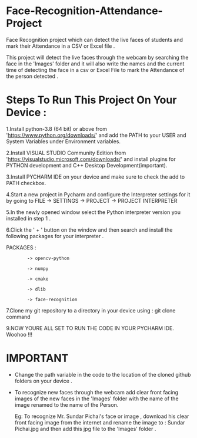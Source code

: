 # Face-Recognition-Attendance-Project

Face Recognition project which can detect the live faces of students and mark their Attendance in a CSV or Excel file .

This project will detect the live faces through the webcam by searching the face in the 'Images' folder and it will also write the names and the current time of detecting the face in a csv or Excel File to mark the Attendance of the person detected .



# Steps To Run This Project On Your Device : #

1.Install python-3.8 (64 bit) or above from 'https://www.python.org/downloads/' and add the PATH to your USER and System Variables under Environment variables. 

2.Install VISUAL STUDIO Community Edition  from 'https://visualstudio.microsoft.com/downloads/' and install plugins for PYTHON development and C++ Desktop Development(important).

3.Install PYCHARM IDE on your device and make sure to check the add to PATH checkbox.

4.Start a new project in Pycharm and configure the Interpreter settings for it by going to FILE  -> SETTINGS -> PROJECT -> PROJECT INTERPRETER 

5.In the newly opened window select the Python interpreter version you installed in step 1 .

6.Click the ' + ' button on the window and then search and install the following packages for your interpreter .

PACKAGES : 

            -> opencv-python

            -> numpy
            
            -> cmake
            
            -> dlib
            
            -> face-recognition
            
            
7.Clone my git repository to a directory in your device using : git clone command 

9.NOW YOURE ALL SET TO RUN THE CODE IN YOUR PYCHARM IDE. Woohoo !!!

# IMPORTANT #

- Change the path variable in the code to the location of the cloned github folders on your device .


- To recognize new faces through the webcam add clear front facing images of the new faces in the 'Images' folder with the name of the image renamed to the name of the Person.

    Eg: To recognize Mr. Sundar Pichai's face or image , download his clear front facing image from the internet and rename the image to : Sundar Pichai.jpg and then add this jpg file      to the 'Images' folder .






